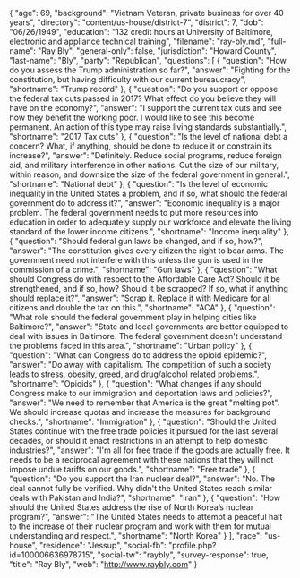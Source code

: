 {
  "age": 69,
  "background": "Vietnam Veteran, private business for over 40 years",
  "directory": "content/us-house/district-7",
  "district": 7,
  "dob": "06/26/1949",
  "education": "132 credit hours at University of Baltimore, electronic and appliance technical training",
  "filename": "ray-bly.md",
  "full-name": "Ray Bly",
  "general-only": false,
  "jurisdiction": "Howard County",
  "last-name": "Bly",
  "party": "Republican",
  "questions": [
    {
      "question": "How do you assess the Trump administration so far?",
      "answer": "Fighting for the constitution, but having difficulty with our current bureaucracy",
      "shortname": "Trump record"
    },
    {
      "question": "Do you support or oppose the federal tax cuts passed in 2017? What effect do you believe they will have on the economy?",
      "answer": "I support the current tax cuts and see how they benefit the working poor. I would like to see this become permanent. An action of this type may raise living standards substantially.",
      "shortname": "2017 Tax cuts"
    },
    {
      "question": "Is the level of national debt a concern? What, if anything, should be done to reduce it or constrain its increase?",
      "answer": "Definitely. Reduce social programs, reduce foreign aid, and military interference in other nations. Cut the size of our military, within reason, and downsize the size of the federal government in general.",
      "shortname": "National debt"
    },
    {
      "question": "Is the level of economic inequality in the United States a problem, and if so, what should the federal government do to address it?",
      "answer": "Economic inequality is a major problem. The federal government needs to put more resources into education in order to adequately supply our workforce and elevate the living standard of the lower income citizens.",
      "shortname": "Income inequality"
    },
    {
      "question": "Should federal gun laws be changed, and if so, how?",
      "answer": "The constitution gives every citizen the right to bear arms. The government need not interfere with this unless the gun is used in the commission of a crime.",
      "shortname": "Gun laws"
    },
    {
      "question": "What should Congress do with respect to the Affordable Care Act? Should it be strengthened, and if so, how? Should it be scrapped? If so, what if anything should replace it?",
      "answer": "Scrap it. Replace it with Medicare for all citizens and double the tax on this.",
      "shortname": "ACA"
    },
    {
      "question": "What role should the federal government play in helping cities like Baltimore?",
      "answer": "State and local governments are better equipped to deal with issues in Baltimore. The federal government doesn't understand the problems faced in this area.",
      "shortname": "Urban policy"
    },
    {
      "question": "What can Congress do to address the opioid epidemic?",
      "answer": "Do away with capitalism. The competition of such a society leads to stress, obesity, greed, and drug/alcohol related problems.",
      "shortname": "Opioids"
    },
    {
      "question": "What changes if any should Congress make to our immigration and deportation laws and policies?",
      "answer": "We need to remember that America is the great \"melting pot\". We should increase quotas and increase the measures for background checks.",
      "shortname": "Immigration"
    },
    {
      "question": "Should the United States continue with the free trade policies it pursued for the last several decades, or should it enact restrictions in an attempt to help domestic industries?",
      "answer": "I'm all for free trade if the goods are actually free. It needs to be a reciprocal agreement with these nations that they will not impose undue tariffs on our goods.",
      "shortname": "Free trade"
    },
    {
      "question": "Do you support the Iran nuclear deal?",
      "answer": "No. The deal cannot fully be verified. Why didn't the United States reach similar deals with Pakistan and India?",
      "shortname": "Iran"
    },
    {
      "question": "How should the United States address the rise of North Korea’s nuclear program?",
      "answer": "The United States needs to attempt a peaceful halt to the increase of their nuclear program and work with them for mutual understanding and respect.",
      "shortname": "North Korea"
    }
  ],
  "race": "us-house",
  "residence": "Jessup",
  "social-fb": "profile.php?id=100006636978715",
  "social-tw": "raybly",
  "survey-response": true,
  "title": "Ray Bly",
  "web": "http://www.raybly.com"
}
